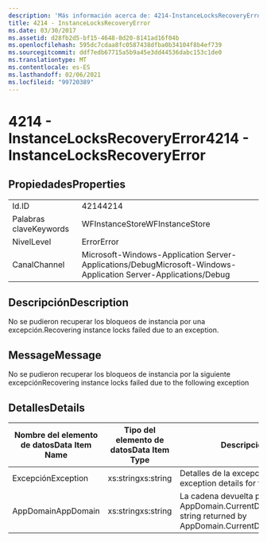 ```yaml
---
description: 'Más información acerca de: 4214-InstanceLocksRecoveryError'
title: 4214 - InstanceLocksRecoveryError
ms.date: 03/30/2017
ms.assetid: d28fb2d5-bf15-4648-8d20-8141ad16f04b
ms.openlocfilehash: 595dc7cdaa8fc0587438dfba0b34104f8b4ef739
ms.sourcegitcommit: ddf7edb67715a5b9a45e3dd44536dabc153c1de0
ms.translationtype: MT
ms.contentlocale: es-ES
ms.lasthandoff: 02/06/2021
ms.locfileid: "99720389"
---
```

# <a name="4214---instancelocksrecoveryerror"></a><span data-ttu-id="c730d-103">4214 - InstanceLocksRecoveryError</span><span class="sxs-lookup"><span data-stu-id="c730d-103">4214 - InstanceLocksRecoveryError</span></span>

## <a name="properties"></a><span data-ttu-id="c730d-104">Propiedades</span><span class="sxs-lookup"><span data-stu-id="c730d-104">Properties</span></span>  
  
|||  
|-|-|  
|<span data-ttu-id="c730d-105">Id.</span><span class="sxs-lookup"><span data-stu-id="c730d-105">ID</span></span>|<span data-ttu-id="c730d-106">4214</span><span class="sxs-lookup"><span data-stu-id="c730d-106">4214</span></span>|  
|<span data-ttu-id="c730d-107">Palabras clave</span><span class="sxs-lookup"><span data-stu-id="c730d-107">Keywords</span></span>|<span data-ttu-id="c730d-108">WFInstanceStore</span><span class="sxs-lookup"><span data-stu-id="c730d-108">WFInstanceStore</span></span>|  
|<span data-ttu-id="c730d-109">Nivel</span><span class="sxs-lookup"><span data-stu-id="c730d-109">Level</span></span>|<span data-ttu-id="c730d-110">Error</span><span class="sxs-lookup"><span data-stu-id="c730d-110">Error</span></span>|  
|<span data-ttu-id="c730d-111">Canal</span><span class="sxs-lookup"><span data-stu-id="c730d-111">Channel</span></span>|<span data-ttu-id="c730d-112">Microsoft-Windows-Application Server-Applications/Debug</span><span class="sxs-lookup"><span data-stu-id="c730d-112">Microsoft-Windows-Application Server-Applications/Debug</span></span>|  
  
## <a name="description"></a><span data-ttu-id="c730d-113">Descripción</span><span class="sxs-lookup"><span data-stu-id="c730d-113">Description</span></span>  

 <span data-ttu-id="c730d-114">No se pudieron recuperar los bloqueos de instancia por una excepción.</span><span class="sxs-lookup"><span data-stu-id="c730d-114">Recovering instance locks failed due to an exception.</span></span>  
  
## <a name="message"></a><span data-ttu-id="c730d-115">Message</span><span class="sxs-lookup"><span data-stu-id="c730d-115">Message</span></span>  

 <span data-ttu-id="c730d-116">No se pudieron recuperar los bloqueos de instancia por la siguiente excepción</span><span class="sxs-lookup"><span data-stu-id="c730d-116">Recovering instance locks failed due to the following exception</span></span>  
  
## <a name="details"></a><span data-ttu-id="c730d-117">Detalles</span><span class="sxs-lookup"><span data-stu-id="c730d-117">Details</span></span>  
  
|<span data-ttu-id="c730d-118">Nombre del elemento de datos</span><span class="sxs-lookup"><span data-stu-id="c730d-118">Data Item Name</span></span>|<span data-ttu-id="c730d-119">Tipo del elemento de datos</span><span class="sxs-lookup"><span data-stu-id="c730d-119">Data Item Type</span></span>|<span data-ttu-id="c730d-120">Descripción</span><span class="sxs-lookup"><span data-stu-id="c730d-120">Description</span></span>|  
|--------------------|--------------------|-----------------|  
|<span data-ttu-id="c730d-121">Excepción</span><span class="sxs-lookup"><span data-stu-id="c730d-121">Exception</span></span>|<span data-ttu-id="c730d-122">xs:string</span><span class="sxs-lookup"><span data-stu-id="c730d-122">xs:string</span></span>|<span data-ttu-id="c730d-123">Detalles de la excepción para la excepción</span><span class="sxs-lookup"><span data-stu-id="c730d-123">The exception details for the exception</span></span>|  
|<span data-ttu-id="c730d-124">AppDomain</span><span class="sxs-lookup"><span data-stu-id="c730d-124">AppDomain</span></span>|<span data-ttu-id="c730d-125">xs:string</span><span class="sxs-lookup"><span data-stu-id="c730d-125">xs:string</span></span>|<span data-ttu-id="c730d-126">La cadena devuelta por AppDomain.CurrentDomain.FriendlyName.</span><span class="sxs-lookup"><span data-stu-id="c730d-126">The string returned by AppDomain.CurrentDomain.FriendlyName.</span></span>|
